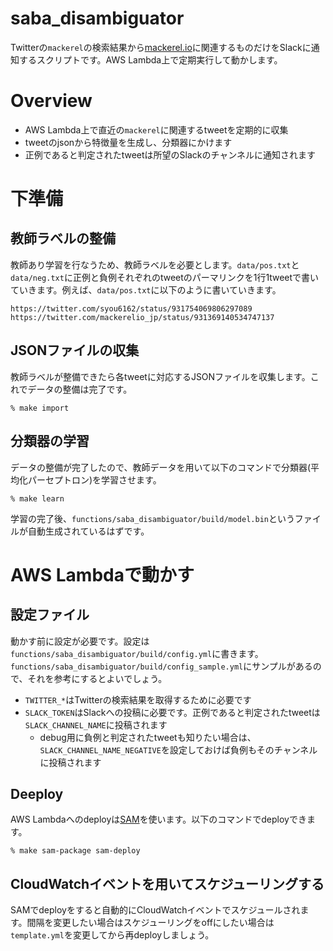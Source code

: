 # saba_disambiguator
Twitterの`mackerel`の検索結果から[mackerel.io](https://mackerel.io)に関連するものだけをSlackに通知するスクリプトです。AWS Lambda上で定期実行して動かします。

# Overview
- AWS Lambda上で直近の`mackerel`に関連するtweetを定期的に収集
- tweetのjsonから特徴量を生成し、分類器にかけます
- 正例であると判定されたtweetは所望のSlackのチャンネルに通知されます

# 下準備
## 教師ラベルの整備
教師あり学習を行なうため、教師ラベルを必要とします。`data/pos.txt`と`data/neg.txt`に正例と負例それぞれのtweetのパーマリンクを1行1tweetで書いていきます。例えば、`data/pos.txt`に以下のように書いていきます。

```
https://twitter.com/syou6162/status/931754069806297089
https://twitter.com/mackerelio_jp/status/931369140534747137
```

## JSONファイルの収集
教師ラベルが整備できたら各tweetに対応するJSONファイルを収集します。これでデータの整備は完了です。

```
% make import
```

## 分類器の学習
データの整備が完了したので、教師データを用いて以下のコマンドで分類器(平均化パーセプトロン)を学習させます。

```
% make learn
```

学習の完了後、`functions/saba_disambiguator/build/model.bin`というファイルが自動生成されているはずです。

# AWS Lambdaで動かす
## 設定ファイル
動かす前に設定が必要です。設定は`functions/saba_disambiguator/build/config.yml`に書きます。`functions/saba_disambiguator/build/config_sample.yml`にサンプルがあるので、それを参考にするとよいでしょう。

- `TWITTER_*`はTwitterの検索結果を取得するために必要です
- `SLACK_TOKEN`はSlackへの投稿に必要です。正例であると判定されたtweetは`SLACK_CHANNEL_NAME`に投稿されます
  - debug用に負例と判定されたtweetも知りたい場合は、`SLACK_CHANNEL_NAME_NEGATIVE`を設定しておけば負例もそのチャンネルに投稿されます

## Deeploy
AWS Lambdaへのdeployは[SAM](https://aws.amazon.com/jp/serverless/sam/)を使います。以下のコマンドでdeployできます。

```
% make sam-package sam-deploy
```

## CloudWatchイベントを用いてスケジューリングする
SAMでdeployをすると自動的にCloudWatchイベントでスケジュールされます。間隔を変更したい場合はスケジューリングをoffにしたい場合は`template.yml`を変更してから再deployしましょう。
